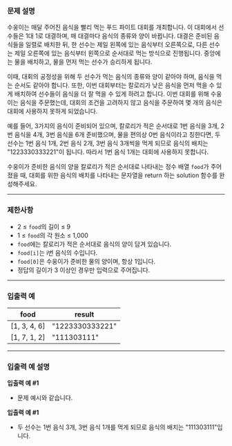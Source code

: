 ### **문제 설명**

수웅이는 매달 주어진 음식을 빨리 먹는 푸드 파이트 대회를 개최합니다. 이 대회에서 선수들은 1대 1로 대결하며, 매 대결마다 음식의 종류와 양이 바뀝니다. 대결은 준비된 음식들을 일렬로 배치한 뒤, 한 선수는 제일 왼쪽에 있는 음식부터 오른쪽으로, 다른 선수는 제일 오른쪽에 있는 음식부터 왼쪽으로 순서대로 먹는 방식으로 진행됩니다. 중앙에는 물을 배치하고, 물을 먼저 먹는 선수가 승리하게 됩니다.

이때, 대회의 공정성을 위해 두 선수가 먹는 음식의 종류와 양이 같아야 하며, 음식을 먹는 순서도 같아야 합니다. 또한, 이번 대회부터는 칼로리가 낮은 음식을 먼저 먹을 수 있게 배치하여 선수들이 음식을 더 잘 먹을 수 있게 하려고 합니다. 이번 대회를 위해 수웅이는 음식을 주문했는데, 대회의 조건을 고려하지 않고 음식을 주문하여 몇 개의 음식은 대회에 사용하지 못하게 되었습니다.

예를 들어, 3가지의 음식이 준비되어 있으며, 칼로리가 적은 순서대로 1번 음식을 3개, 2번 음식을 4개, 3번 음식을 6개 준비했으며, 물을 편의상 0번 음식이라고 칭한다면, 두 선수는 1번 음식 1개, 2번 음식 2개, 3번 음식 3개씩을 먹게 되므로 음식의 배치는 "1223330333221"이 됩니다. 따라서 1번 음식 1개는 대회에 사용하지 못합니다.

수웅이가 준비한 음식의 양을 칼로리가 적은 순서대로 나타내는 정수 배열 `food`가 주어졌을 때, 대회를 위한 음식의 배치를 나타내는 문자열을 return 하는 solution 함수를 완성해주세요.

---

### 제한사항

- 2 ≤ `food`의 길이 ≤ 9
- 1 ≤ `food`의 각 원소 ≤ 1,000
- `food`에는 칼로리가 적은 순서대로 음식의 양이 담겨 있습니다.
- `food[i]`는 i번 음식의 수입니다.
- `food[0]`은 수웅이가 준비한 물의 양이며, 항상 1입니다.
- 정답의 길이가 3 이상인 경우만 입력으로 주어집니다.

---

### 입출력 예

| food         | result          |
| ------------ | --------------- |
| [1, 3, 4, 6] | "1223330333221" |
| [1, 7, 1, 2] | "111303111"     |

---

### 입출력 예 설명

**입출력 예 #1**

- 문제 예시와 같습니다.

**입출력 예 #1**

- 두 선수는 1번 음식 3개, 3번 음식 1개를 먹게 되므로 음식의 배치는 "111303111"입니다.
